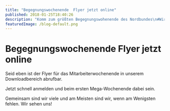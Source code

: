 ```yaml
---
title: "Begegnungswochenende  Flyer jetzt online"
published: 2018-01-25T18:40:26
description: "Komm zum größten Begegnungswohenende des Nordbundes\n#WirsindderNordbund #MeinEC #MaWoE #Begegnung #JA4D #ChillAndGrill"
featuredImage: /blog-default.png
---
```


# Begegnungswochenende  Flyer jetzt online

Seid eben ist der Flyer für das Mitarbeiterwochenende in unserem Downloadbereich abrufbar.

Jetzt schnell anmelden und beim ersten Mega-Wochenende dabei sein.

Gemeinsam sind wir viele und am Meisten sind wir, wenn am Wenigsten fehlen. Wir sehen uns!

<img loading="lazy" src="/old/Flyer-MaWoE-2018.jpg" alt>